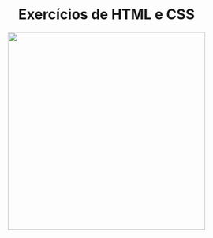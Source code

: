 <h1 align="center">Exercícios de HTML e CSS</h1>
<div align="center">
<img src="https://user-images.githubusercontent.com/43679743/210281327-dd53b6b4-5a75-467d-b93f-0e1ee68592ec.jpg" width="400px" />
</div>

